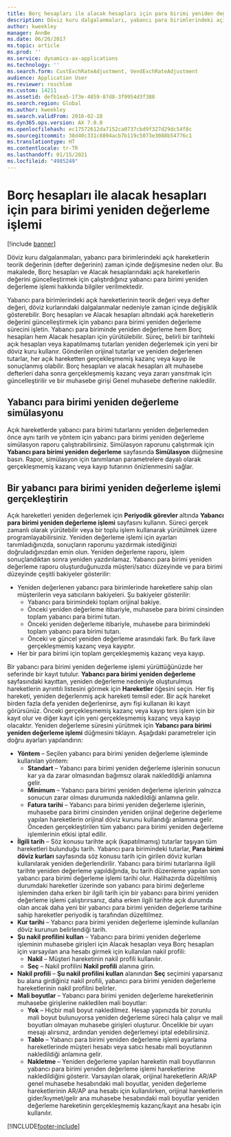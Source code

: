 ```yaml
---
title: Borç hesapları ile alacak hesapları için para birimi yeniden değerleme işlemi
description: Döviz kuru dalgalanmaları, yabancı para birimlerindeki açık hareketlerin teorik değerinin (defter değerinin) zaman içinde değişmesine neden olur. Bu makalede, Borç hesapları ve Alacak hesaplarındaki açık hareketlerin değerini güncelleştirmek için çalıştırdığınız yabancı para birimi yeniden değerleme işlemi hakkında bilgiler verilmektedir.
author: kweekley
manager: AnnBe
ms.date: 06/20/2017
ms.topic: article
ms.prod: ''
ms.service: dynamics-ax-applications
ms.technology: ''
ms.search.form: CustExchRateAdjustment, VendExchRateAdjustment
audience: Application User
ms.reviewer: roschlom
ms.custom: 14211
ms.assetid: defb1ea5-1f3e-4859-87d8-3f9954d3f388
ms.search.region: Global
ms.author: kweekley
ms.search.validFrom: 2016-02-28
ms.dyn365.ops.version: AX 7.0.0
ms.openlocfilehash: ec17572612da7152ca0737cbd9f327d29dc54f8c
ms.sourcegitcommit: 38d40c331c8894acb7b119c5073e3088b54776c1
ms.translationtype: HT
ms.contentlocale: tr-TR
ms.lasthandoff: 01/15/2021
ms.locfileid: "4985249"
---
```

# <a name="currency-revaluation-for-accounts-payable-and-accounts-receivable"></a>Borç hesapları ile alacak hesapları için para birimi yeniden değerleme işlemi

[!include [banner](../includes/banner.md)]

Döviz kuru dalgalanmaları, yabancı para birimlerindeki açık hareketlerin teorik değerinin (defter değerinin) zaman içinde değişmesine neden olur. Bu makalede, Borç hesapları ve Alacak hesaplarındaki açık hareketlerin değerini güncelleştirmek için çalıştırdığınız yabancı para birimi yeniden değerleme işlemi hakkında bilgiler verilmektedir. 

Yabancı para birimlerindeki açık hareketlerinin teorik değeri veya defter değeri, döviz kurlarındaki dalgalanmalar nedeniyle zaman içinde değişiklik gösterebilir. Borç hesapları ve Alacak hesapları altındaki açık hareketlerin değerini güncelleştirmek için yabancı para birimi yeniden değerleme sürecini işletin. Yabancı para biriminde yeniden değerleme hem Borç hesapları hem Alacak hesapları için yürütülebilir. Süreç, belirli bir tarihteki açık hesapları veya kapatılmamış tutarları yeniden değerlemek için yeni bir döviz kuru kullanır. Gönderilen orijinal tutarlar ve yeniden değerlenen tutarlar, her açık hareketten gerçekleşmemiş kazanç veya kayıp ile sonuçlanmış olabilir. Borç hesapları ve alacak hesapları alt muhasebe defterleri daha sonra gerçekleşmemiş kazanç veya zararı yansıtmak için güncelleştirilir ve bir muhasebe girişi Genel muhasebe defterine nakledilir.

## <a name="simulate-a-foreign-currency-revaluation"></a>Yabancı para birimi yeniden değerleme simülasyonu
Açık hareketlerde yabancı para birimi tutarlarını yeniden değerlemeden önce aynı tarih ve yöntem için yabancı para birimi yeniden değerleme simülasyon raporu çalıştırabilirsiniz. Simülasyon raporunu çalıştırmak için **Yabancı para birimi yeniden değerleme** sayfasında **Simülasyon** düğmesine basın. Rapor, simülasyon için tanımlanan parametrelere dayalı olarak gerçekleşmemiş kazanç veya kayıp tutarının önizlenmesini sağlar.

## <a name="process-a-foreign-currency-revaluation"></a>Bir yabancı para birimi yeniden değerleme işlemi gerçekleştirin
Açık hareketleri yeniden değerlemek için **Periyodik görevler** altında **Yabancı para birimi yeniden değerleme işlemi** sayfasını kullanın. Süreci gerçek zamanlı olarak yürütebilir veya bir toplu işlem kullanarak yürütülmek üzere programlayabilirsiniz. Yeniden değerleme işlemi için ayarları tanımladığınızda, sonuçların raporunu yazdırmak istediğinizi doğruladığınızdan emin olun. Yeniden değerleme raporu, işlem sonuçlandıktan sonra yeniden yazdırılamaz. Yabancı para birimi yeniden değerleme raporu oluşturduğunuzda müşteri/satıcı düzeyinde ve para birimi düzeyinde çeşitli bakiyeler gösterilir:

-   Yeniden değerlenen yabancı para birimlerinde hareketlere sahip olan müşterilerin veya satıcıların bakiyeleri. Şu bakiyeler gösterilir:
    -   Yabancı para birimindeki toplam orijinal bakiye.
    -   Önceki yeniden değerleme itibariyle, muhasebe para birimi cinsinden toplam yabancı para birimi tutarı.
    -   Önceki yeniden değerleme itibariyle, muhasebe para birimindeki toplam yabancı para birimi tutarı.
    -   Önceki ve güncel yeniden değerleme arasındaki fark. Bu fark ilave gerçekleşmemiş kazanç veya kayıptır.
-   Her bir para birimi için toplam gerçekleşmemiş kazanç veya kayıp.

Bir yabancı para birimi yeniden değerleme işlemi yürüttüğünüzde her seferinde bir kayıt tutulur. **Yabancı para birimi yeniden değerleme** sayfasındaki kayıttan, yeniden değerleme nedeniyle oluşturulmuş hareketlerin ayrıntılı listesini görmek için **Hareketler** öğesini seçin. Her fiş hareketi, yeniden değerlenmiş açık hareketi temsil eder. Bir açık hareket birden fazla defa yeniden değerlenirse, aynı fişi kullanan iki kayıt görürsünüz. Önceki gerçekleşmemiş kazanç veya kayıp ters işlem için bir kayıt olur ve diğer kayıt için yeni gerçekleşmemiş kazanç veya kayıp olacaktır. Yeniden değerleme süresini yürütmek için **Yabancı para birimi yeniden değerleme işlemi** düğmesini tıklayın. Aşağıdaki parametreler için doğru ayarları yapılandırın:

-   **Yöntem** – Seçilen yabancı para birimi yeniden değerleme işleminde kullanılan yöntem:
    -   **Standart** – Yabancı para birimi yeniden değerleme işlerinin sonucun kar ya da zarar olmasından bağımsız olarak nakledildiği anlamına gelir.
    -   **Minimum** – Yabancı para birimi yeniden değerleme işlerinin yalnızca sonucun zarar olması durumunda nakledildiği anlamına gelir.
    -   **Fatura tarihi** – Yabancı para birimi yeniden değerleme işlerinin, muhasebe para birimi cinsinden yeniden orijinal değerine değerleme yapılan hareketlerin orijinal döviz kurunu kullandığı anlamına gelir. Önceden gerçekleştirilen tüm yabancı para birimi yeniden değerleme işlemlerinin etkisi iptal edilir.
-   **İlgili tarih** – Söz konusu tarihte açık (kapatılmamış) tutarlar taşıyan tüm hareketleri bulunduğu tarih. Yabancı para birimindeki tutarlar, **Para birimi döviz kurları** sayfasında söz konusu tarih için girilen döviz kurları kullanılarak yeniden değerlendirilir. Yabancı para birimi tutarlarına ilgili tarihte yeniden değerleme yapıldığında, bu tarih düzenleme yapılan son yabancı para birimi değerleme işlemi tarihi olur. Halihazırda düzeltilmiş durumdaki hareketler üzerinde son yabancı para birimi değerleme işleminden daha erken bir ilgili tarih için bir yabancı para birimi yeniden değerleme işlemi çalıştırırsanız, daha erken ilgili tarihte açık durumda olan ancak daha yeni bir yabancı para birimi yeniden değerleme tarihine sahip hareketler periyodik iş tarafından düzeltilmez.
-   **Kur tarihi** – Yabancı para birimi yeniden değerleme işleminde kullanılan döviz kurunun belirlendiği tarih.
-   **Şu nakil profilini kullan** – Yabancı para birimi yeniden değerleme işleminin muhasebe girişleri için Alacak hesapları veya Borç hesapları için varsayılan ana hesabı girmek için kullanılan nakil profili:
    -   **Nakil** – Müşteri hareketinin nakil profili kullanılır.
    -   **Seç** – Nakil profilini **Nakil profili** alanına girin.
-   **Nakil profili** – **Şu nakil profilini kullan** alanından **Seç** seçimini yaparsanız bu alana girdiğiniz nakil profili, yabancı para birimi yeniden değerleme hareketlerinin nakil profilini belirler.
-   **Mali boyutlar** – Yabancı para birimi yeniden değerleme hareketlerinin muhasebe girişlerine nakledilen mali boyutlar:
    -   **Yok** – Hiçbir mali boyut nakledilmez. Hesap yapınızda bir zorunlu mali boyut bulunuyorsa yeniden değerleme süreci hala çalışır ve mali boyutları olmayan muhasebe girişleri oluşturur. Öncelikle bir uyarı mesajı alırsınız, ardından yeniden değerlemeyi iptal edebilirsiniz.
    -   **Tablo** – Yabancı para birimi yeniden değerleme işlemi ayarlama hareketlerinde müşteri hesabı veya satıcı hesabı mali boyutlarının nakledildiği anlamına gelir.
    -   **Nakletme** – Yeniden değerleme yapılan hareketin mali boyutlarının yabancı para birimi yeniden değerleme işlemi hareketlerine nakledildiğini gösterir. Varsayılan olarak, orijinal hareketlerin AR/AP genel muhasebe hesabındaki mali boyutlar, yeniden değerleme hareketlerinin AR/AP ana hesabı için kullanılırken, orijinal hareketlerin gider/kıymet/gelir ana muhasebe hesabındaki mali boyutlar yeniden değerleme hareketinin gerçekleşmemiş kazanç/kayıt ana hesabı için kullanılır.






[!INCLUDE[footer-include](../../includes/footer-banner.md)]
